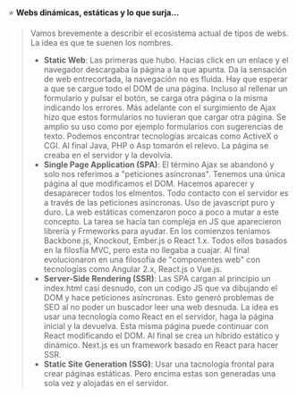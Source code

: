⭐ **Webs dinámicas, estáticas y lo que surja...**

> Vamos brevemente a describir el ecosistema actual de tipos de webs. La idea es que te suenen los nombres.
>
> - **Static Web**: Las primeras que hubo. Hacias click en un enlace y el navegador descargaba la página a la que apunta. Da la sensación de web entrecortada, la navegación no es fluida. Hay que esperar a que se cargue todo el DOM de una página.   Incluso al rellenar un formulario y pulsar el botón, se carga otra página o la misma indicando los errores. Más adelante con el surgimiento de Ajax hizo que estos formularios no tuvieran que cargar otra página. Se amplio su uso como por ejemplo formularios con sugerencias de texto. Podemos encontrar tecnologías arcaicas como ActiveX o CGI. Al final Java, PHP o Asp tomarón el relevo. La página se creaba en el servidor y la devolvía.
> - **Single Page Application (SPA)**: El término Ajax se abandonó y solo nos referimos a "peticiones asíncronas". Tenemos una única página al que modificamos el DOM. Hacemos aparecer y desaparecer todos los elmentos. Todo contacto con el servidor es a través de las peticiones asíncronas. Uso de javascript puro y duro. La web estáticas comenzaron poco a poco a mutar a este concepto. La tarea se hacía tan compleja en JS que aparecieron librería y Frmeworks para ayudar. En los comienzos teniamos Backbone.js, Knockout, Ember.js o React 1.x. Todos ellos basados en la filosfía MVC, pero esta no llegaba a cuajar. Al final evolucionaron en una filosofía de "componentes web" con tecnologías como Angular 2.x, React.js o Vue.js.
> - **Server-Side Rendering (SSR)**: Las SPA cargan al principio un index.html casi desnudo, con un codigo JS que va dibujando el DOM y hace peticiones asíncronas. Esto generó problemas de SEO al no poder un buscador leer una web desnuda. La idea es usar una tecnología como React en el servidor, haga la página inicial y la devuelva. Esta misma página puede continuar con React modificando el DOM. Al final se crea un híbrido estático y dinámico. Next.js es un framework basado en React para hacer SSR.
> - **Static Site Generation (SSG)**: Usar una tacnología frontal para crear páginas estáticas. Pero encima estas son generadas una sola vez y alojadas en el servidor. 





